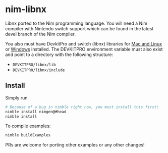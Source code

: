 # nim-libnx
Libnx ported to the Nim programming language. You will need a Nim compiler with Nintendo switch support which can be found in the latest devel branch of the Nim compiler.

You also must have DevkitPro and switch (libnx) libraries for [Mac and Linux](https://github.com/devkitPro/pacman/releases) or [Windows](https://github.com/devkitPro/installer/releases) installed. The DEVKITPRO environment variable must also exist and point to a directory with the following structure:

- `DEVKITPRO/libnx/lib`
- `DEVKITPRO/libnx/include`


## Install

Simply run

```bash
# Because of a bug in nimble right now, you must install this first!
nimble install nimgen@#head
nimble install
```

To compile examples:

```bash
nimble buildExamples
```

PRs are welcome for porting other examples or any other changes!
